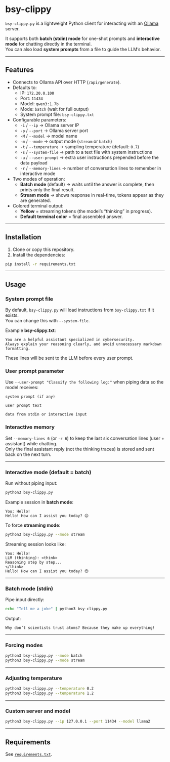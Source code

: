 # bsy-clippy

`bsy-clippy.py` is a lightweight Python client for interacting with an [Ollama](https://ollama.ai) server.  

It supports both **batch (stdin) mode** for one-shot prompts and **interactive mode** for chatting directly in the terminal.  
You can also load **system prompts** from a file to guide the LLM’s behavior.

---

## Features

- Connects to Ollama API over HTTP (`/api/generate`).
- Defaults to:
  - IP: `172.20.0.100`
  - Port: `11434`
  - Model: `qwen3:1.7b`
  - Mode: `batch` (wait for full output)
  - System prompt file: `bsy-clippy.txt`
- Configurable parameters:
  - `-i` / `--ip` → Ollama server IP
  - `-p` / `--port` → Ollama server port
  - `-M` / `--model` → model name
  - `-m` / `--mode` → output mode (`stream` or `batch`)
  - `-t` / `--temperature` → sampling temperature (default: `0.7`)
  - `-s` / `--system-file` → path to a text file with system instructions
  - `-u` / `--user-prompt` → extra user instructions prepended before the data payload
  - `-r` / `--memory-lines` → number of conversation lines to remember in interactive mode
- Two modes of operation:
  - **Batch mode** (default) → waits until the answer is complete, then prints only the final result.
  - **Stream mode** → shows response in real-time, tokens appear as they are generated.
- Colored terminal output:
  - **Yellow** = streaming tokens (the model’s “thinking” in progress).
  - **Default terminal color** = final assembled answer.

---

## Installation

1. Clone or copy this repository.
2. Install the dependencies:

```bash
pip install -r requirements.txt
```

---

## Usage

### System prompt file

By default, `bsy-clippy.py` will load instructions from `bsy-clippy.txt` if it exists.  
You can change this with `--system-file`.

Example **bsy-clippy.txt**:

```
You are a helpful assistant specialized in cybersecurity.
Always explain your reasoning clearly, and avoid unnecessary markdown formatting.
```

These lines will be sent to the LLM before every user prompt.

### User prompt parameter

Use `--user-prompt "Classify the following log:"` when piping data so the model receives:

```
system prompt (if any)

user prompt text

data from stdin or interactive input
```

### Interactive memory

Set `--memory-lines 6` (or `-r 6`) to keep the last six conversation lines (user + assistant) while chatting.  
Only the final assistant reply (not the thinking traces) is stored and sent back on the next turn.

---

### Interactive mode (default = batch)

Run without piping input:

```bash
python3 bsy-clippy.py
```

Example session in **batch mode**:

```
You: Hello!
Hello! How can I assist you today? 😊
```

To force **streaming mode**:

```bash
python3 bsy-clippy.py --mode stream
```

Streaming session looks like:

```
You: Hello!
LLM (thinking): <think>
Reasoning step by step...
</think>
Hello! How can I assist you today? 😊
```

---

### Batch mode (stdin)

Pipe input directly:

```bash
echo "Tell me a joke" | python3 bsy-clippy.py
```

Output:

```
Why don’t scientists trust atoms? Because they make up everything!
```

---

### Forcing modes

```bash
python3 bsy-clippy.py --mode batch
python3 bsy-clippy.py --mode stream
```

---

### Adjusting temperature

```bash
python3 bsy-clippy.py --temperature 0.2
python3 bsy-clippy.py --temperature 1.2
```

---

### Custom server and model

```bash
python3 bsy-clippy.py --ip 127.0.0.1 --port 11434 --model llama2
```

---

## Requirements

See [`requirements.txt`](requirements.txt).
